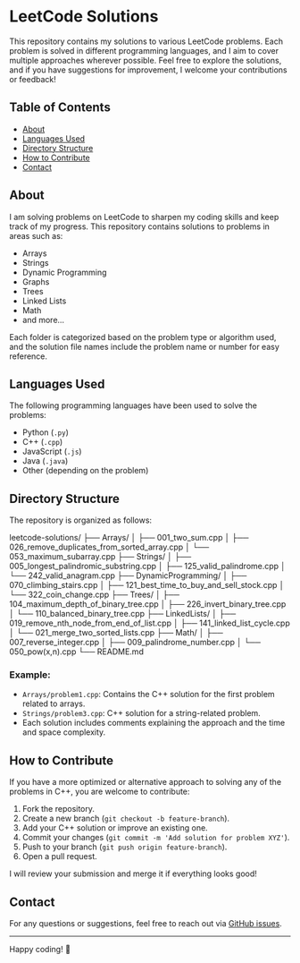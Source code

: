 # LeetCode Solutions

This repository contains my solutions to various LeetCode problems. Each problem is solved in different programming languages, and I aim to cover multiple approaches wherever possible. Feel free to explore the solutions, and if you have suggestions for improvement, I welcome your contributions or feedback!

## Table of Contents

- [About](#about)
- [Languages Used](#languages-used)
- [Directory Structure](#directory-structure)
- [How to Contribute](#how-to-contribute)
- [Contact](#contact)

## About

I am solving problems on LeetCode to sharpen my coding skills and keep track of my progress. This repository contains solutions to problems in areas such as:

- Arrays
- Strings
- Dynamic Programming
- Graphs
- Trees
- Linked Lists
- Math
- and more...

Each folder is categorized based on the problem type or algorithm used, and the solution file names include the problem name or number for easy reference.

## Languages Used

The following programming languages have been used to solve the problems:

- Python (`.py`)
- C++ (`.cpp`)
- JavaScript (`.js`)
- Java (`.java`)
- Other (depending on the problem)

## Directory Structure

The repository is organized as follows:

leetcode-solutions/
├── Arrays/
│   ├── 001_two_sum.cpp
│   ├── 026_remove_duplicates_from_sorted_array.cpp
│   └── 053_maximum_subarray.cpp
├── Strings/
│   ├── 005_longest_palindromic_substring.cpp
│   ├── 125_valid_palindrome.cpp
│   └── 242_valid_anagram.cpp
├── DynamicProgramming/
│   ├── 070_climbing_stairs.cpp
│   ├── 121_best_time_to_buy_and_sell_stock.cpp
│   └── 322_coin_change.cpp
├── Trees/
│   ├── 104_maximum_depth_of_binary_tree.cpp
│   ├── 226_invert_binary_tree.cpp
│   └── 110_balanced_binary_tree.cpp
├── LinkedLists/
│   ├── 019_remove_nth_node_from_end_of_list.cpp
│   ├── 141_linked_list_cycle.cpp
│   └── 021_merge_two_sorted_lists.cpp
├── Math/
│   ├── 007_reverse_integer.cpp
│   ├── 009_palindrome_number.cpp
│   └── 050_pow(x,n).cpp
└── README.md


### Example:

- `Arrays/problem1.cpp`: Contains the C++ solution for the first problem related to arrays.
- `Strings/problem3.cpp`: C++ solution for a string-related problem.
- Each solution includes comments explaining the approach and the time and space complexity.

## How to Contribute

If you have a more optimized or alternative approach to solving any of the problems in C++, you are welcome to contribute:

1. Fork the repository.
2. Create a new branch (`git checkout -b feature-branch`).
3. Add your C++ solution or improve an existing one.
4. Commit your changes (`git commit -m 'Add solution for problem XYZ'`).
5. Push to your branch (`git push origin feature-branch`).
6. Open a pull request.

I will review your submission and merge it if everything looks good!

## Contact

For any questions or suggestions, feel free to reach out via [GitHub issues](https://github.com/Zishan-Alam/LeetCode/issues).

---

Happy coding! :rocket:


